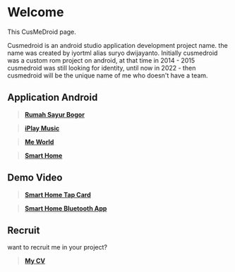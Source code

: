 # Welcome
This CusMeDroid page.

Cusmedroid is an android studio application development project name. the name was created by iyortml alias suryo dwijayanto. Initially cusmedroid was a custom rom project on android, at that time in 2014 - 2015 cusmedroid was still looking for identity, until now in 2022 - then cusmedroid will be the unique name of me who doesn't have a team.

## Application Android
>**[Rumah Sayur Bogor](https://sites.google.com/view/rumahsayurbogor)**

>**[iPlay Music](https://sites.google.com/view/iplay)**

>**[Me World](http://cusmedroid.blogspot.com/2020/05/me-world-apk.html)**

>**[Smart Home](http://cusmedroid.blogspot.com/2020/10/smart-home-by-cusmedroid.html)**

## Demo Video
>**[Smart Home Tap Card](https://drive.google.com/file/d/1-CwtaIvFU3peh0869mTX3O6NfqKO8lzV/view?usp=sharing)**

>**[Smart Home Bluetooth App](https://drive.google.com/file/d/1-DRJO_pEeGHI-yP8qmHmesWLdI7w0rje/view?usp=sharing)**

## Recruit
want to recruit me in your project?
>**[My CV](https://cusmedroid.github.io/curriculum-vitae/suryodwijayanto/)**
